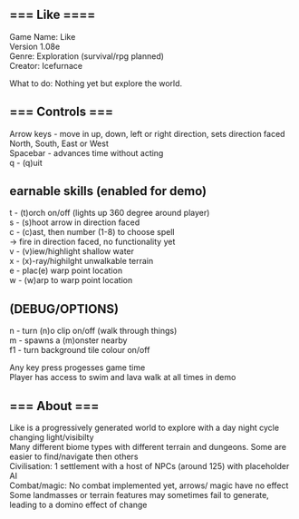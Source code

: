 ## === Like ==== ##  

Game Name: Like  
Version 1.08e  
Genre: Exploration (survival/rpg planned)  
Creator: Icefurnace  

What to do: Nothing yet but explore the world.

## === Controls === ###  
Arrow keys  - move in up, down, left or right direction, sets direction faced North, South, East or West  
Spacebar    - advances time without acting  
q           - (q)uit  

## earnable skills (enabled for demo)  
t  - (t)orch on/off (lights up 360 degree around player)  
s  - (s)hoot arrow in direction faced  
c  - (c)ast, then number (1-8) to choose spell  
        -> fire in direction faced, no functionality yet  
v  - (v)iew/highlight shallow water  
x  - (x)-ray/highilght unwalkable terrain  
e  - plac(e) warp point location  
w  - (w)arp to warp point location  
## (DEBUG/OPTIONS)  
n   - turn (n)o clip on/off (walk through things)  
m   - spawns a (m)onster nearby  
f1  - turn background tile colour on/off  
  
Any key press progesses game time  
Player has access to swim and lava walk at all times in demo  

## === About === ##  
Like is a progressively generated world to explore with a day night cycle changing light/visibilty  
Many different biome types with different terrain and dungeons. Some are easier to find/navigate then others  
Civilisation: 1 settlement with a host of NPCs (around 125) with placeholder AI  
Combat/magic: No combat implemented yet, arrows/ magic have no effect
Some landmasses or terrain features may sometimes fail to generate, leading to a domino effect of change  